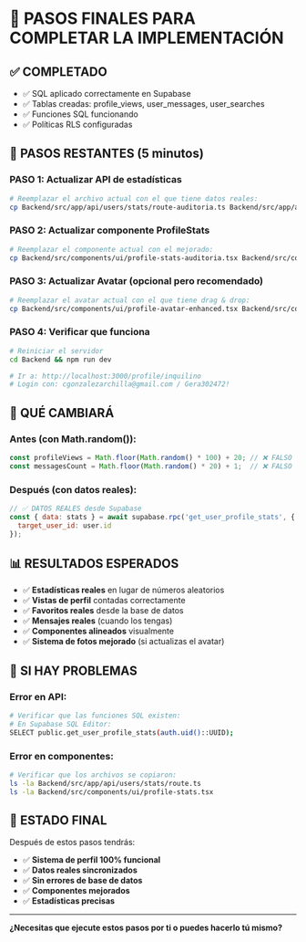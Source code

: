 # 🎯 PASOS FINALES PARA COMPLETAR LA IMPLEMENTACIÓN

## ✅ COMPLETADO
- ✅ SQL aplicado correctamente en Supabase
- ✅ Tablas creadas: profile_views, user_messages, user_searches
- ✅ Funciones SQL funcionando
- ✅ Políticas RLS configuradas

## 🔧 PASOS RESTANTES (5 minutos)

### PASO 1: Actualizar API de estadísticas
```bash
# Reemplazar el archivo actual con el que tiene datos reales:
cp Backend/src/app/api/users/stats/route-auditoria.ts Backend/src/app/api/users/stats/route.ts
```

### PASO 2: Actualizar componente ProfileStats
```bash
# Reemplazar el componente actual con el mejorado:
cp Backend/src/components/ui/profile-stats-auditoria.tsx Backend/src/components/ui/profile-stats.tsx
```

### PASO 3: Actualizar Avatar (opcional pero recomendado)
```bash
# Reemplazar el avatar actual con el que tiene drag & drop:
cp Backend/src/components/ui/profile-avatar-enhanced.tsx Backend/src/components/ui/profile-avatar.tsx
```

### PASO 4: Verificar que funciona
```bash
# Reiniciar el servidor
cd Backend && npm run dev

# Ir a: http://localhost:3000/profile/inquilino
# Login con: cgonzalezarchilla@gmail.com / Gera302472!
```

## 🎯 QUÉ CAMBIARÁ

### Antes (con Math.random()):
```javascript
const profileViews = Math.floor(Math.random() * 100) + 20; // ❌ FALSO
const messagesCount = Math.floor(Math.random() * 20) + 1;  // ❌ FALSO
```

### Después (con datos reales):
```javascript
// ✅ DATOS REALES desde Supabase
const { data: stats } = await supabase.rpc('get_user_profile_stats', {
  target_user_id: user.id
});
```

## 📊 RESULTADOS ESPERADOS

- ✅ **Estadísticas reales** en lugar de números aleatorios
- ✅ **Vistas de perfil** contadas correctamente
- ✅ **Favoritos reales** desde la base de datos
- ✅ **Mensajes reales** (cuando los tengas)
- ✅ **Componentes alineados** visualmente
- ✅ **Sistema de fotos mejorado** (si actualizas el avatar)

## 🚨 SI HAY PROBLEMAS

### Error en API:
```bash
# Verificar que las funciones SQL existen:
# En Supabase SQL Editor:
SELECT public.get_user_profile_stats(auth.uid()::UUID);
```

### Error en componentes:
```bash
# Verificar que los archivos se copiaron:
ls -la Backend/src/app/api/users/stats/route.ts
ls -la Backend/src/components/ui/profile-stats.tsx
```

## 🎉 ESTADO FINAL

Después de estos pasos tendrás:
- ✅ **Sistema de perfil 100% funcional**
- ✅ **Datos reales sincronizados**
- ✅ **Sin errores de base de datos**
- ✅ **Componentes mejorados**
- ✅ **Estadísticas precisas**

---

**¿Necesitas que ejecute estos pasos por ti o puedes hacerlo tú mismo?**
